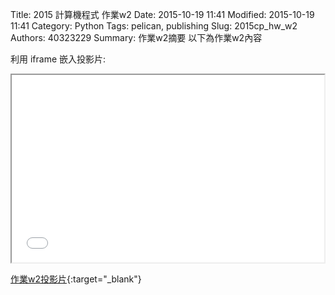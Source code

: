 Title: 2015 計算機程式 作業w2
Date: 2015-10-19 11:41
Modified: 2015-10-19 11:41
Category: Python
Tags: pelican, publishing
Slug: 2015cp_hw_w2
Authors: 40323229
Summary: 作業w2摘要
以下為作業w2內容

利用 iframe 嵌入投影片:

<iframe src="simplest.html" width="500" height="300"></iframe>

[作業w2投影片](simplest.html){:target="_blank"}

